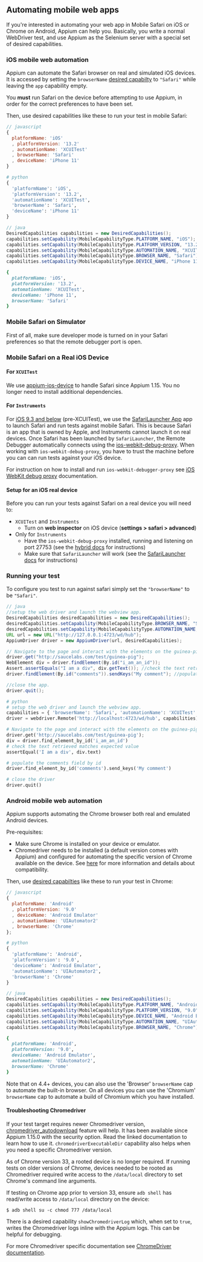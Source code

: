 ## Automating mobile web apps

If you're interested in automating your web app in Mobile Safari on iOS or
Chrome on Android, Appium can help you. Basically, you write a normal WebDriver
test, and use Appium as the Selenium server with a special set of desired
capabilities.


### iOS mobile web automation

Appium can automate the Safari browser on real and simulated iOS devices. It is
accessed by setting the `browserName` [desired capabilty](/docs/en/writing-running-appium/caps.md)
to `"Safari"` while leaving the `app` capability empty.

You **must** run Safari on the device before attempting to use Appium, in order
for the correct preferences to have been set.

Then, use desired capabilities like these to run your test in mobile Safari:

```javascript
// javascript
{
  platformName: 'iOS'
  , platformVersion: '13.2'
  , automationName: 'XCUITest'
  , browserName: 'Safari'
  , deviceName: 'iPhone 11'
}
```

```python
# python
{
  'platformName': 'iOS',
  'platformVersion': '13.2',
  'automationName': 'XCUITest',
  'browserName': 'Safari',
  'deviceName': 'iPhone 11'
}
```

```java
// java
DesiredCapabilities capabilities = new DesiredCapabilities();
capabilities.setCapability(MobileCapabilityType.PLATFORM_NAME, "iOS");
capabilities.setCapability(MobileCapabilityType.PLATFORM_VERSION, "13.2");
capabilities.setCapability(MobileCapabilityType.AUTOMATION_NAME, "XCUITest");
capabilities.setCapability(MobileCapabilityType.BROWSER_NAME, "Safari");
capabilities.setCapability(MobileCapabilityType.DEVICE_NAME, "iPhone 11");
```

```ruby
{
  platformName: 'iOS',
  platformVersion: '13.2',
  automationName: 'XCUITest',
  deviceName: 'iPhone 11',
  browserName: 'Safari'
}
```

### Mobile Safari on Simulator

First of all, make sure developer mode is turned on in your Safari
preferences so that the remote debugger port is open.


### Mobile Safari on a Real iOS Device

#### For `XCUITest`

We use [appium-ios-device](https://github.com/appium/appium-ios-device) to handle Safari since Appium 1.15.
You no longer need to install additional dependencies.

#### For `Instruments`

For [iOS 9.3 and below](/docs/en/drivers/ios-uiautomation.md) (pre-XCUITest), we
use the [SafariLauncher App](https://github.com/snevesbarros/SafariLauncher) app
to launch Safari and run tests against mobile Safari. This is because Safari is
an app that is owned by Apple, and Instruments cannot launch it on real devices.
Once Safari has been launched by `SafariLauncher`, the Remote Debugger
automatically connects using the [ios-webkit-debug-proxy](https://github.com/google/ios-webkit-debug-proxy).
When working with `ios-webkit-debug-proxy`, you have to trust the machine before
you can can run tests against your iOS device.

For instruction on how to install and run `ios-webkit-debugger-proxy` see
[iOS WebKit debug proxy](/docs/en/writing-running-appium/web/ios-webkit-debug-proxy.md)
documentation.

#### Setup for an iOS real device

Before you can run your tests against Safari on a real device you will need to:

* `XCUITest` and `Instruments`
    * Turn on **web inspector** on iOS device (**settings > safari > advanced**)
* Only for `Instruments`
    * Have the `ios-webkit-debug-proxy` installed, running and listening on port
      27753 (see the [hybrid docs](/docs/en/writing-running-appium/web/hybrid.md#execution-against-an-ios-real-device)
      for instructions)
    * Make sure that `SafariLauncher` will work (see the [SafariLauncher docs](/docs/en/drivers/ios-uiautomation-safari-launcher.md)
      for instructions)


### Running your test

To configure you test to run against safari simply set the `"browserName"` to be
`"Safari"`.


```java
// java
//setup the web driver and launch the webview app.
DesiredCapabilities desiredCapabilities = new DesiredCapabilities();
desiredCapabilities.setCapability(MobileCapabilityType.BROWSER_NAME, "Safari");
desiredCapabilities.setCapability(MobileCapabilityType.AUTOMATION_NAME, "XCUITest");
URL url = new URL("http://127.0.0.1:4723/wd/hub");
AppiumDriver driver = new AppiumDriver(url, desiredCapabilities);

// Navigate to the page and interact with the elements on the guinea-pig page using id.
driver.get("http://saucelabs.com/test/guinea-pig");
WebElement div = driver.findElement(By.id("i_am_an_id"));
Assert.assertEquals("I am a div", div.getText()); //check the text retrieved matches expected value
driver.findElement(By.id("comments")).sendKeys("My comment"); //populate the comments field by id.

//close the app.
driver.quit();
```

```python
# python
# setup the web driver and launch the webview app.
capabilities = { 'browserName': 'Safari', 'automationName': 'XCUITest' }
driver = webdriver.Remote('http://localhost:4723/wd/hub', capabilities)

# Navigate to the page and interact with the elements on the guinea-pig page using id.
driver.get('http://saucelabs.com/test/guinea-pig');
div = driver.find_element_by_id('i_am_an_id')
# check the text retrieved matches expected value
assertEqual('I am a div', div.text)

# populate the comments field by id
driver.find_element_by_id('comments').send_keys('My comment')

# close the driver
driver.quit()
```

### Android mobile web automation

Appium supports automating the Chrome browser both real and emulated Android
devices.

Pre-requisites:

* Make sure Chrome is installed on your device or emulator.
* Chromedriver needs to be installed (a default version comes with Appium) and
  configured for automating the specific version of Chrome available on the
  device. See [here](/docs/en/writing-running-appium/web/chromedriver.md) for more
  information and details about compatibility.

Then, use [desired capabilties](/docs/en/writing-running-appium/caps.md) like
these to run your test in Chrome:

```javascript
// javascript
{
  platformName: 'Android'
  , platformVersion: '9.0'
  , deviceName: 'Android Emulator'
  , automationName: 'UIAutomator2'
  , browserName: 'Chrome'
};
```

```python
# python
{
  'platformName': 'Android',
  'platformVersion': '9.0',
  'deviceName': 'Android Emulator',
  'automationName': 'UIAutomator2',
  'browserName': 'Chrome'
}
```

```java
// java
DesiredCapabilities capabilities = new DesiredCapabilities();
capabilities.setCapability(MobileCapabilityType.PLATFORM_NAME, "Android");
capabilities.setCapability(MobileCapabilityType.PLATFORM_VERSION, "9.0");
capabilities.setCapability(MobileCapabilityType.DEVICE_NAME, "Android Emulator");
capabilities.setCapability(MobileCapabilityType.AUTOMATION_NAME, "UIAutomator2");
capabilities.setCapability(MobileCapabilityType.BROWSER_NAME, "Chrome");
```

```ruby
{
  platformName: 'Android',
  platformVersion: '9.0',
  deviceName: 'Android Emulator',
  automationName: 'UIAutomator2',
  browserName: 'Chrome'
}
```

Note that on 4.4+ devices, you can also use the 'Browser' `browserName` cap to
automate the built-in browser. On all devices you can use the 'Chromium'
`browserName` cap to automate a build of Chromium which you have installed.


#### Troubleshooting Chromedriver

If your test target requires newer Chromedriver version,
[chromedriver_autodownload](/docs/en/writing-running-appium/web/chromedriver.md#automatic-discovery-of-compatible-chromedriver) feature will help.
It has been available since Appium 1.15.0 with the security option.
Read the linked documentation to learn how to use it.
`chromedriverExecutableDir` capability also helps when you need
a specific Chromedriver version.

As of Chrome version 33, a rooted device is no longer required. If running tests
on older versions of Chrome, devices needed to be rooted as Chromedriver
required write access to the `/data/local` directory to set Chrome's command
line arguments.

If testing on Chrome app prior to version 33, ensure `adb shell` has read/write
access to `/data/local` directory on the device:

```center
$ adb shell su -c chmod 777 /data/local
```

There is a desired capability `showChromedriverLog` which, when set to `true`,
writes the Chromedriver logs inline with the Appium logs. This can be helpful
for debugging.

For more Chromedriver specific documentation see [ChromeDriver documentation](https://sites.google.com/a/chromium.org/chromedriver/getting-started/getting-started---android).
